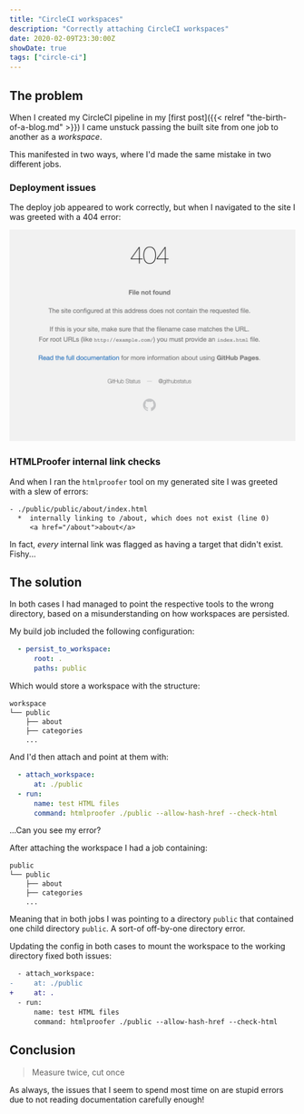 ```yaml
---
title: "CircleCI workspaces"
description: "Correctly attaching CircleCI workspaces"
date: 2020-02-09T23:30:00Z
showDate: true
tags: ["circle-ci"]
---
```


## The problem

When I created my CircleCI pipeline in my [first post]({{< relref "the-birth-of-a-blog.md" >}}) I came
unstuck passing the built site from one job to another as a _workspace_.

This manifested in two ways, where I'd made the same mistake in two different jobs.

### Deployment issues

The deploy job appeared to work correctly, but when I navigated to the site I was greeted with a 404
error:

![GitHub pages 404](/github-pages-404.jpg)

### HTMLProofer internal link checks

And when I ran the `htmlproofer` tool on my generated site I was greeted with a slew of errors:

<!-- markdownlint-disable fenced-code-language -->
```
- ./public/public/about/index.html
  *  internally linking to /about, which does not exist (line 0)
     <a href="/about">about</a>
```
<!-- markdownlint-enable fenced-code-language -->

In fact, _every_ internal link was flagged as having a target that didn't exist. Fishy...

## The solution

In both cases I had managed to point the respective tools to the wrong directory, based on a misunderstanding
on how workspaces are persisted.

My build job included the following configuration:

```yaml
  - persist_to_workspace:
      root: .
      paths: public
```

Which would store a workspace with the structure:

<!-- markdownlint-disable fenced-code-language -->
```
workspace
└── public
    ├── about
    ├── categories
    ...
```
<!-- markdownlint-enable fenced-code-language -->

And I'd then attach and point at them with:

```yaml
  - attach_workspace:
      at: ./public
  - run:
      name: test HTML files
      command: htmlproofer ./public --allow-hash-href --check-html
```

...Can you see my error?

After attaching the workspace I had a job containing:

<!-- markdownlint-disable fenced-code-language -->
```
public
└── public
    ├── about
    ├── categories
    ...
```
<!-- markdownlint-enable fenced-code-language -->

Meaning that in both jobs I was pointing to a directory `public` that contained one child directory
`public`. A sort-of off-by-one directory error.

Updating the config in both cases to mount the workspace to the working directory fixed both issues:

```diff
  - attach_workspace:
-     at: ./public
+     at: .
  - run:
      name: test HTML files
      command: htmlproofer ./public --allow-hash-href --check-html
```

## Conclusion

> Measure twice, cut once

As always, the issues that I seem to spend most time on are stupid errors due to not reading
documentation carefully enough!
